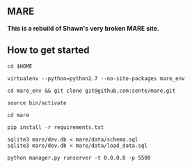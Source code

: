 MARE
----------

**This is a rebuild of Shawn's very broken MARE site.**

How to get started
------------------


```
cd $HOME

virtualenv --python=python2.7 --no-site-packages mare_env

cd mare_env && git clone git@github.com:sente/mare.git

source bin/activate

cd mare

pip install -r requirements.txt

sqlite3 mare/dev.db < mare/data/schema.sql
sqlite3 mare/dev.db < mare/data/load_data.sql

python manager.py runserver -t 0.0.0.0 -p 5500

```

